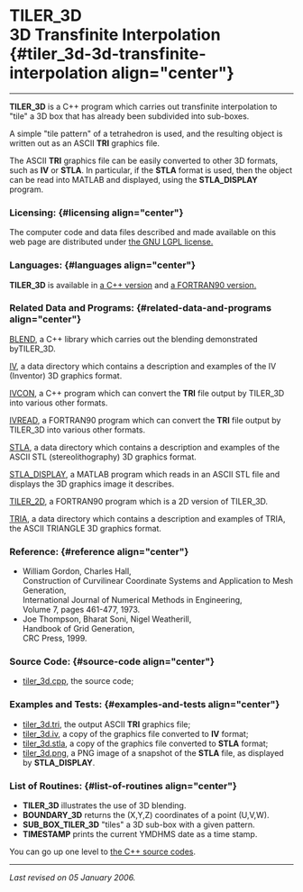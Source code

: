 TILER\_3D\
3D Transfinite Interpolation {#tiler_3d-3d-transfinite-interpolation align="center"}
============================

------------------------------------------------------------------------

**TILER\_3D** is a C++ program which carries out transfinite
interpolation to "tile" a 3D box that has already been subdivided into
sub-boxes.

A simple "tile pattern" of a tetrahedron is used, and the resulting
object is written out as an ASCII **TRI** graphics file.

The ASCII **TRI** graphics file can be easily converted to other 3D
formats, such as **IV** or **STLA**. In particular, if the **STLA**
format is used, then the object can be read into MATLAB and displayed,
using the **STLA\_DISPLAY** program.

### Licensing: {#licensing align="center"}

The computer code and data files described and made available on this
web page are distributed under [the GNU LGPL
license.](../../txt/gnu_lgpl.txt)

### Languages: {#languages align="center"}

**TILER\_3D** is available in [a C++
version](../../master/tiler_3d/tiler_3d.md) and [a FORTRAN90
version.](../../f_src/tiler_3d/tiler_3d.md)

### Related Data and Programs: {#related-data-and-programs align="center"}

[BLEND](../../master/blend/blend.md), a C++ library which carries out
the blending demonstrated byTILER\_3D.

[IV](../../data/iv/iv.md), a data directory which contains a
description and examples of the IV (Inventor) 3D graphics format.

[IVCON](../../master/ivcon/ivcon.md), a C++ program which can convert
the **TRI** file output by TILER\_3D into various other formats.

[IVREAD](../../f_src/ivread/ivread.md), a FORTRAN90 program which can
convert the **TRI** file output by TILER\_3D into various other formats.

[STLA](../../data/stla/stla.md), a data directory which contains a
description and examples of the ASCII STL (stereolithography) 3D
graphics format.

[STLA\_DISPLAY](../../m_src/stla_display/stla_display.md), a MATLAB
program which reads in an ASCII STL file and displays the 3D graphics
image it describes.

[TILER\_2D](../../f_src/tiler_2d/tiler_2d.md), a FORTRAN90 program
which is a 2D version of TILER\_3D.

[TRIA](../../data/tria/tria.md), a data directory which contains a
description and examples of TRIA, the ASCII TRIANGLE 3D graphics format.

### Reference: {#reference align="center"}

-   William Gordon, Charles Hall,\
    Construction of Curvilinear Coordinate Systems and Application to
    Mesh Generation,\
    International Journal of Numerical Methods in Engineering,\
    Volume 7, pages 461-477, 1973.
-   Joe Thompson, Bharat Soni, Nigel Weatherill,\
    Handbook of Grid Generation,\
    CRC Press, 1999.

### Source Code: {#source-code align="center"}

-   [tiler\_3d.cpp](tiler_3d.cpp), the source code;

### Examples and Tests: {#examples-and-tests align="center"}

-   [tiler\_3d.tri](tiler_3d.tri), the output ASCII **TRI** graphics
    file;
-   [tiler\_3d.iv](tiler_3d.iv), a copy of the graphics file converted
    to **IV** format;
-   [tiler\_3d.stla](tiler_3d.stla), a copy of the graphics file
    converted to **STLA** format;
-   [tiler\_3d.png](tiler_3d.png), a PNG image of a snapshot of the
    **STLA** file, as displayed by **STLA\_DISPLAY**.

### List of Routines: {#list-of-routines align="center"}

-   **TILER\_3D** illustrates the use of 3D blending.
-   **BOUNDARY\_3D** returns the (X,Y,Z) coordinates of a point (U,V,W).
-   **SUB\_BOX\_TILER\_3D** "tiles" a 3D sub-box with a given pattern.
-   **TIMESTAMP** prints the current YMDHMS date as a time stamp.

You can go up one level to [the C++ source codes](../cpp_src.md).

------------------------------------------------------------------------

*Last revised on 05 January 2006.*
